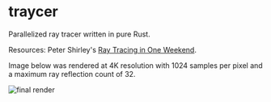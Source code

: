 # traycer

Parallelized ray tracer written in pure Rust.

Resources: Peter Shirley's [Ray Tracing in One Weekend](https://raytracing.github.io/books/RayTracingInOneWeekend.html).

Image below was rendered at 4K resolution with 1024 samples per pixel and a maximum ray reflection count of 32. 

![final render](final_render.png)
